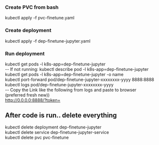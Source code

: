 ### Create PVC from bash
kubectl apply -f pvc-finetune.yaml
### Create deployment 
kubectl apply -f dep-finetune-jupyter.yaml
### Run deployment
kubectl get pods -l k8s-app=dep-finetune-jupyter <br>
-- If not running: kubectl describe pod -l k8s-app=dep-finetune-jupyter <br>
kubectl get pods -l k8s-app=dep-finetune-jupyter -o name <br>
kubectl port-forward pod/dep-finetune-jupyter-xxxxxxxx-yyyy 8888:8888 <br>
kubectl logs pod/dep-finetune-jupyter-xxxxxxxx-yyyy <br>
-- Copy the Link like the following from logs and paste to browser (preferred fresh new)) <br>
http://0.0.0.0:8888/?token=<your-token> <br>

## After code is run.. delete everything
kubectl delete deployment dep-finetune-jupyter <br>
kubectl delete service dep-finetune-jupyter-service <br>
kubectl delete pvc pvc-finetune <br>
